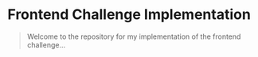 # Frontend Challenge Implementation

> Welcome to the repository for my implementation of the frontend challenge...
